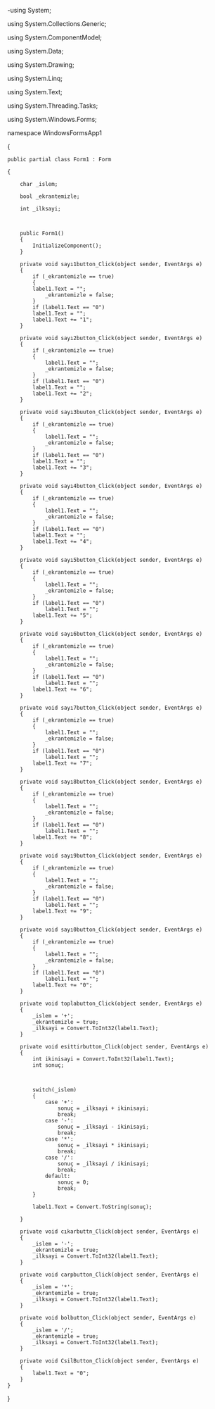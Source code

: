 -using System;

using System.Collections.Generic;

using System.ComponentModel;

using System.Data;

using System.Drawing;

using System.Linq;

using System.Text;


using System.Threading.Tasks;

using System.Windows.Forms;

namespace WindowsFormsApp1

{

    public partial class Form1 : Form
    
    {
    
        char _islem;
        
        bool _ekrantemizle;
        
        int _ilksayi;
        


        public Form1()
        {
            InitializeComponent();
        }

        private void sayı1button_Click(object sender, EventArgs e)
        {
            if (_ekrantemizle == true)
            {
            label1.Text = "";
                _ekrantemizle = false;
            }
            if (label1.Text == "0")
            label1.Text = "";
            label1.Text += "1";
        }

        private void sayı2button_Click(object sender, EventArgs e)
        {
            if (_ekrantemizle == true)
            {
                label1.Text = "";
                _ekrantemizle = false;
            }
            if (label1.Text == "0")
            label1.Text = "";
            label1.Text += "2";
        }

        private void sayı3buuton_Click(object sender, EventArgs e)
        {
            if (_ekrantemizle == true)
            {
                label1.Text = "";
                _ekrantemizle = false;
            }
            if (label1.Text == "0")
            label1.Text = "";
            label1.Text += "3";
        }

        private void sayı4button_Click(object sender, EventArgs e)
        {
            if (_ekrantemizle == true)
            {
                label1.Text = "";
                _ekrantemizle = false;
            }
            if (label1.Text == "0")
            label1.Text = "";
            label1.Text += "4";
        }

        private void sayı5button_Click(object sender, EventArgs e)
        {
            if (_ekrantemizle == true)
            {
                label1.Text = "";
                _ekrantemizle = false;
            }
            if (label1.Text == "0")
                label1.Text = "";
            label1.Text += "5";
        }

        private void sayı6button_Click(object sender, EventArgs e)
        {
            if (_ekrantemizle == true)
            {
                label1.Text = "";
                _ekrantemizle = false;
            }
            if (label1.Text == "0")
                label1.Text = "";
            label1.Text += "6";
        }

        private void sayı7button_Click(object sender, EventArgs e)
        {
            if (_ekrantemizle == true)
            {
                label1.Text = "";
                _ekrantemizle = false;
            }
            if (label1.Text == "0")
                label1.Text = "";
            label1.Text += "7";
        }

        private void sayı8button_Click(object sender, EventArgs e)
        {
            if (_ekrantemizle == true)
            {
                label1.Text = "";
                _ekrantemizle = false;
            }
            if (label1.Text == "0")
                label1.Text = "";
            label1.Text += "8";
        }

        private void sayı9button_Click(object sender, EventArgs e)
        {
            if (_ekrantemizle == true)
            {
                label1.Text = "";
                _ekrantemizle = false;
            }
            if (label1.Text == "0")
                label1.Text = "";
            label1.Text += "9";
        }

        private void sayı0button_Click(object sender, EventArgs e)
        {
            if (_ekrantemizle == true)
            {
                label1.Text = "";
                _ekrantemizle = false;
            }
            if (label1.Text == "0")
                label1.Text = "";
            label1.Text += "0";
        }

        private void toplabutton_Click(object sender, EventArgs e)
        {
            _islem = '+';
            _ekrantemizle = true;
            _ilksayi = Convert.ToInt32(label1.Text);
        }

        private void esittirbutton_Click(object sender, EventArgs e)
        {
            int ikinisayi = Convert.ToInt32(label1.Text);
            int sonuç;



            switch(_islem)
            {
                case '+':
                    sonuç = _ilksayi + ikinisayi;
                    break;
                case '-':
                    sonuç = _ilksayi - ikinisayi;
                    break;
                case '*':
                    sonuç = _ilksayi * ikinisayi;
                    break;
                case '/':
                    sonuç = _ilksayi / ikinisayi;
                    break;
                default:
                    sonuç = 0;
                    break;
            }

            label1.Text = Convert.ToString(sonuç);

        }

        private void cıkarbuttn_Click(object sender, EventArgs e)
        {
            _islem = '-';
            _ekrantemizle = true;
            _ilksayi = Convert.ToInt32(label1.Text);
        }

        private void carpbutton_Click(object sender, EventArgs e)
        {
            _islem = '*';
            _ekrantemizle = true;
            _ilksayi = Convert.ToInt32(label1.Text);
        }

        private void bolbutton_Click(object sender, EventArgs e)
        {
            _islem = '/';
            _ekrantemizle = true;
            _ilksayi = Convert.ToInt32(label1.Text);
        }

        private void CsilButton_Click(object sender, EventArgs e)
        {
            label1.Text = "0";
        }
    }
}
